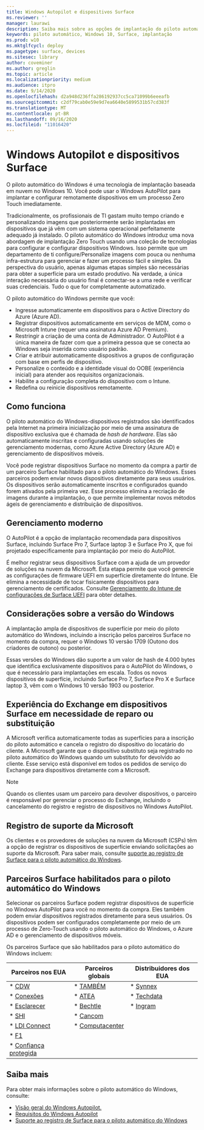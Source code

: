```yaml
---
title: Windows Autopilot e dispositivos Surface
ms.reviewer: ''
manager: laurawi
description: Saiba mais sobre as opções de implantação do piloto automático do Windows para dispositivos Surface.
keywords: piloto automático, Windows 10, Surface, implantação
ms.prod: w10
ms.mktglfcycl: deploy
ms.pagetype: surface, devices
ms.sitesec: library
author: coveminer
ms.author: greglin
ms.topic: article
ms.localizationpriority: medium
ms.audience: itpro
ms.date: 9/14/2020
ms.openlocfilehash: d2a948d236ffa286192937cc5ca71099b6eeeafb
ms.sourcegitcommit: c2df79cab0e59e9d7ea6640e5899531b57cd383f
ms.translationtype: MT
ms.contentlocale: pt-BR
ms.lasthandoff: 09/16/2020
ms.locfileid: "11016420"
---
```

# Windows Autopilot e dispositivos Surface

O piloto automático do Windows é uma tecnologia de implantação baseada em nuvem no Windows 10. Você pode usar o Windows AutoPilot para implantar e configurar remotamente dispositivos em um processo Zero Touch imediatamente.

Tradicionalmente, os profissionais de TI gastam muito tempo criando e personalizando imagens que posteriormente serão implantadas em dispositivos que já vêm com um sistema operacional perfeitamente adequado já instalado. O piloto automático do Windows introduz uma nova abordagem de implantação Zero Touch usando uma coleção de tecnologias para configurar e configurar dispositivos Windows. Isso permite que um departamento de ti configure/Personalize imagens com pouca ou nenhuma infra-estrutura para gerenciar e fazer um processo fácil e simples. Da perspectiva do usuário, apenas algumas etapas simples são necessárias para obter a superfície para um estado produtivo. Na verdade, a única interação necessária do usuário final é conectar-se a uma rede e verificar suas credenciais. Tudo o que for completamente automatizado.

O piloto automático do Windows permite que você:

- Ingresse automaticamente em dispositivos para o Active Directory do Azure (Azure AD).
- Registrar dispositivos automaticamente em serviços de MDM, como o Microsoft Intune (requer uma assinatura Azure AD Premium).
- Restringir a criação de uma conta de Administrador. O AutoPilot é a única maneira de fazer com que a primeira pessoa que se conecta ao Windows seja inserida como usuário padrão.
- Criar e atribuir automaticamente dispositivos a grupos de configuração com base em perfis de dispositivo.
- Personalize o conteúdo e a identidade visual do OOBE (experiência inicial) para atender aos requisitos organizacionais.
- Habilite a configuração completa do dispositivo com o Intune.
- Redefina ou reinicie dispositivos remotamente.

## Como funciona

O piloto automático do Windows-dispositivos registrados são identificados pela Internet na primeira inicialização por meio de uma assinatura de dispositivo exclusiva que é chamada de *hash de hardware*. Elas são automaticamente inscritas e configuradas usando soluções de gerenciamento modernas, como Azure Active Directory (Azure AD) e gerenciamento de dispositivos móveis.

Você pode registrar dispositivos Surface no momento da compra a partir de um parceiro Surface habilitado para o piloto automático do Windows. Esses parceiros podem enviar novos dispositivos diretamente para seus usuários. Os dispositivos serão automaticamente inscritos e configurados quando forem ativados pela primeira vez. Esse processo elimina a recriação de imagens durante a implantação, o que permite implementar novos métodos ágeis de gerenciamento e distribuição de dispositivos.

## Gerenciamento moderno

O AutoPilot é a opção de implantação recomendada para dispositivos Surface, incluindo Surface Pro 7, Surface laptop 3 e Surface Pro X, que foi projetado especificamente para implantação por meio do AutoPilot.

 É melhor registrar seus dispositivos Surface com a ajuda de um provedor de soluções na nuvem da Microsoft. Esta etapa permite que você gerencie as configurações de firmware UEFI em superfície diretamente do Intune. Ele elimina a necessidade de tocar fisicamente dispositivos para gerenciamento de certificados. Consulte [Gerenciamento do Intune de configurações de Surface UEFI](surface-manage-dfci-guide.md) para obter detalhes.

## Considerações sobre a versão do Windows

A implantação ampla de dispositivos de superfície por meio do piloto automático do Windows, incluindo a inscrição pelos parceiros Surface no momento da compra, requer o Windows 10 versão 1709 (Outono dos criadores de outono) ou posterior.

Essas versões do Windows dão suporte a um valor de hash de 4.000 bytes que identifica exclusivamente dispositivos para o AutoPilot do Windows, o que é necessário para implantações em escala. Todos os novos dispositivos de superfície, incluindo Surface Pro 7, Surface Pro X e Surface laptop 3, vêm com o Windows 10 versão 1903 ou posterior.

## Experiência do Exchange em dispositivos Surface em necessidade de reparo ou substituição

A Microsoft verifica automaticamente todas as superfícies para a inscrição do piloto automático e cancela o registro do dispositivo do locatário do cliente.  A Microsoft garante que o dispositivo substituto seja registrado no piloto automático do Windows quando um substituto for devolvido ao cliente. Esse serviço está disponível em todos os pedidos de serviço do Exchange para dispositivos diretamente com a Microsoft.

> [!NOTE]
> Quando os clientes usam um parceiro para devolver dispositivos, o parceiro é responsável por gerenciar o processo do Exchange, incluindo o cancelamento do registro e registro de dispositivos no Windows AutoPilot.

## Registro de suporte da Microsoft

Os clientes e os provedores de soluções na nuvem da Microsoft (CSPs) têm a opção de registrar os dispositivos de superfície enviando solicitações ao suporte da Microsoft. Para saber mais, consulte [suporte ao registro de Surface para o piloto automático do Windows](surface-autopilot-registration-support.md).

## Parceiros Surface habilitados para o piloto automático do Windows

Selecionar os parceiros Surface podem registrar dispositivos de superfície no Windows AutoPilot para você no momento da compra. Eles também podem enviar dispositivos registrados diretamente para seus usuários. Os dispositivos podem ser configurados completamente por meio de um processo de Zero-Touch usando o piloto automático do Windows, o Azure AD e o gerenciamento de dispositivos móveis.

Os parceiros Surface que são habilitados para o piloto automático do Windows incluem:

| Parceiros nos EUA | Parceiros globais | Distribuidores dos EUA |
|--------------|---------------|-------------------|
| * [CDW](https://www.cdw.com/) | * [TAMBÉM](https://www.also.com/ec/cms5/de_1010/1010_anbieter/microsoft/windows-autopilot/index.jsp) | * [Synnex](https://www.synnexcorp.com/us/microsoft/surface-autopilot/)  |
| * [Conexões](https://www.connection.com/brand/microsoft/microsoft-surface)   | * [ATEA](https://www.atea.com/) | * [Techdata](https://www.techdata.com/)  |
| * [Esclarecer](https://www.insight.com/en_US/buy/partner/microsoft/surface/windows-autopilot.html)  | * [Bechtle](https://www.bechtle.com/marken/microsoft/microsoft-windows-autopilot) | * [Ingram](https://go.microsoft.com/fwlink/p/?LinkID=2128954)   |
| * [SHI](https://www.shi.com/Surface) | * [Cancom](https://www.cancom.de/) |    |
| * [LDI Connect](https://www.myldi.com/managed-it/)  | * [Computacenter](https://www.computacenter.com/uk) |    |
| * [F1](https://www.functiononeit.com/#empower)  |   |  |
| * [Confiança protegida](https://go.microsoft.com/fwlink/p/?LinkID=2129005) | | | 

## Saiba mais

Para obter mais informações sobre o piloto automático do Windows, consulte:
- [Visão geral do Windows Autopilot.](https://docs.microsoft.com/windows/deployment/windows-autopilot/windows-10-autopilot)
- [Requisitos do Windows Autopilot](https://docs.microsoft.com/windows/deployment/windows-autopilot/windows-autopilot-requirements)
- [Suporte ao registro de Surface para o piloto automático do Windows](surface-autopilot-registration-support.md)